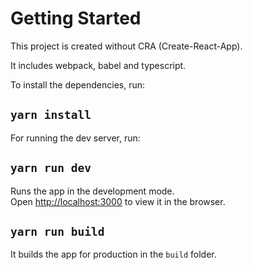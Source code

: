 # Getting Started

This project is created without CRA (Create-React-App).

It includes webpack, babel and typescript.

To install the dependencies, run:

## `yarn install`

For running the dev server, run:

## `yarn run dev`

Runs the app in the development mode.\
Open [http://localhost:3000](http://localhost:3000) to view it in the browser.

## `yarn run build`

It builds the app for production in the `build` folder.
